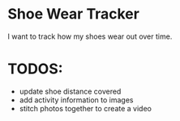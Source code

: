 # Shoe Wear Tracker

I want to track how my shoes wear out over time.


# TODOS:
- update shoe distance covered
- add activity information to images
- stitch photos together to create a video

